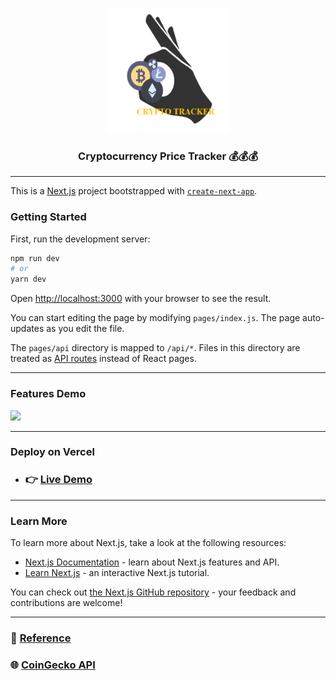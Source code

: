 <p align="center">
<img src="public/logo.png" alt="Logo" width="200" height="200" justify-items="center"/>
<h3 align="center">Cryptocurrency Price Tracker 💰💰💰</h3>
</p>

---

This is a [Next.js](https://nextjs.org/) project bootstrapped with [`create-next-app`](https://github.com/vercel/next.js/tree/canary/packages/create-next-app).

### Getting Started

First, run the development server:

```bash
npm run dev
# or
yarn dev
```

Open [http://localhost:3000](http://localhost:3000) with your browser to see the result.

You can start editing the page by modifying `pages/index.js`. The page auto-updates as you edit the file.

The `pages/api` directory is mapped to `/api/*`. Files in this directory are treated as [API routes](https://nextjs.org/docs/api-routes/introduction) instead of React pages.

---

### Features Demo

![](public/demo.gif)

---

### Deploy on Vercel

- ### 👉 [Live Demo](https://cryptocurrency-price-tracker-nextjs.vercel.app/ "Show demo site")

---

### Learn More

To learn more about Next.js, take a look at the following resources:

- [Next.js Documentation](https://nextjs.org/docs) - learn about Next.js features and API.
- [Learn Next.js](https://nextjs.org/learn) - an interactive Next.js tutorial.

You can check out [the Next.js GitHub repository](https://github.com/vercel/next.js/) - your feedback and contributions are welcome!

---

### 🚩 [Reference](https://youtu.be/Kff_KRvpxj4 "Reference")

### 🌐 [CoinGecko API](https://www.coingecko.com/en/api/documentation "API documentation")
